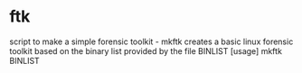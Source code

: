 # ftk
script to make a simple forensic toolkit - mkftk
creates a basic linux forensic toolkit based on the binary list provided by the file BINLIST
[usage] mkftk BINLIST
